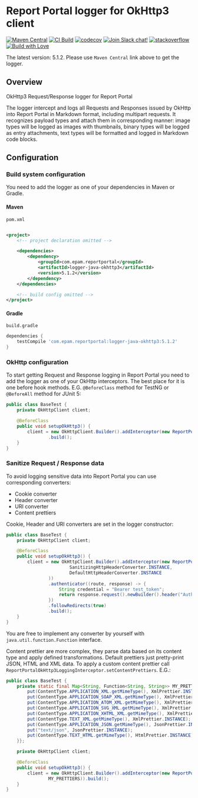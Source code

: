 # Report Portal logger for OkHttp3 client

[![Maven Central](https://img.shields.io/maven-central/v/com.epam.reportportal/logger-java-okhttp3.svg?label=Maven%20Central)](https://central.sonatype.com/artifact/com.epam.reportportal/logger-java-okhttp3)
[![CI Build](https://github.com/reportportal/logger-java-okhttp3/actions/workflows/ci.yml/badge.svg)](https://github.com/reportportal/logger-java-okhttp3/actions/workflows/ci.yml)
[![codecov](https://codecov.io/gh/reportportal/logger-java-okhttp3/branch/develop/graph/badge.svg?token=M2J13Z075Y)](https://codecov.io/gh/reportportal/logger-java-okhttp3)
[![Join Slack chat!](https://slack.epmrpp.reportportal.io/badge.svg)](https://slack.epmrpp.reportportal.io/)
[![stackoverflow](https://img.shields.io/badge/reportportal-stackoverflow-orange.svg?style=flat)](http://stackoverflow.com/questions/tagged/reportportal)
[![Build with Love](https://img.shields.io/badge/build%20with-❤%EF%B8%8F%E2%80%8D-lightgrey.svg)](http://reportportal.io?style=flat)

The latest version: 5.1.2. Please use `Maven Central` link above to get the logger.

## Overview

OkHttp3 Request/Response logger for Report Portal

The logger intercept and logs all Requests and Responses issued by OkHttp into Report Portal in Markdown format,
including multipart requests. It recognizes payload types and attach them in corresponding manner: image types will be
logged as images with thumbnails, binary types will be logged as entry attachments, text types will be formatted and
logged in Markdown code blocks.

## Configuration

### Build system configuration

You need to add the logger as one of your dependencies in Maven or Gradle.

#### Maven

`pom.xml`

```xml

<project>
    <!-- project declaration omitted -->

    <dependencies>
        <dependency>
            <groupId>com.epam.reportportal</groupId>
            <artifactId>logger-java-okhttp3</artifactId>
            <version>5.1.2</version>
        </dependency>
    </dependencies>

    <!-- build config omitted -->
</project>
```

#### Gradle

`build.gradle`

```groovy
dependencies {
    testCompile 'com.epam.reportportal:logger-java-okhttp3:5.1.2'
}
```

### OkHttp configuration

To start getting Request and Response logging in Report Portal you need to add the logger as one of your OkHttp
interceptors. The best place for it is one before hook methods. E.G. `@BeforeClass` method for TestNG or `@BeforeAll`
method for JUnit 5:

```java
public class BaseTest {
	private OkHttpClient client;

	@BeforeClass
	public void setupOkHttp3() {
		client = new OkHttpClient.Builder().addInterceptor(new ReportPortalOkHttp3LoggingInterceptor(LogLevel.INFO))
				.build();
	}
}
```

### Sanitize Request / Response data

To avoid logging sensitive data into Report Portal you can use corresponding converters:

* Cookie converter
* Header converter
* URI converter
* Content prettiers

Cookie, Header and URI converters are set in the logger constructor:

```java
public class BaseTest {
	private OkHttpClient client;

	@BeforeClass
	public void setupOkHttp3() {
		client = new OkHttpClient.Builder().addInterceptor(new ReportPortalOkHttp3LoggingInterceptor(LogLevel.INFO,
						SanitizingHttpHeaderConverter.INSTANCE,
						DefaultHttpHeaderConverter.INSTANCE
				))
				.authenticator((route, response) -> {
					String credential = "Bearer test_token";
					return response.request().newBuilder().header("Authorization", credential).build();
				})
				.followRedirects(true)
				.build();
	}
}
```

You are free to implement any converter by yourself with `java.util.function.Function` interface.

Content prettier are more complex, they parse data based on its content type and apply defined transformations. Default
prettiers just pretty-print JSON, HTML and XML data. To apply a custom content prettier call
`ReportPortalOkHttp3LoggingInterceptor.setContentPrettiers`.
E.G.:

```java
public class BaseTest {
	private static final Map<String, Function<String, String>> MY_PRETTIERS = new HashMap<String, Function<String, String>>() {{
		put(ContentType.APPLICATION_XML.getMimeType(), XmlPrettier.INSTANCE);
		put(ContentType.APPLICATION_SOAP_XML.getMimeType(), XmlPrettier.INSTANCE);
		put(ContentType.APPLICATION_ATOM_XML.getMimeType(), XmlPrettier.INSTANCE);
		put(ContentType.APPLICATION_SVG_XML.getMimeType(), XmlPrettier.INSTANCE);
		put(ContentType.APPLICATION_XHTML_XML.getMimeType(), XmlPrettier.INSTANCE);
		put(ContentType.TEXT_XML.getMimeType(), XmlPrettier.INSTANCE);
		put(ContentType.APPLICATION_JSON.getMimeType(), JsonPrettier.INSTANCE);
		put("text/json", JsonPrettier.INSTANCE);
		put(ContentType.TEXT_HTML.getMimeType(), HtmlPrettier.INSTANCE);
	}};

	private OkHttpClient client;

	@BeforeClass
	public void setupOkHttp3() {
		client = new OkHttpClient.Builder().addInterceptor(new ReportPortalOkHttp3LoggingInterceptor(LogLevel.INFO).setContentPrettiers(
				MY_PRETTIERS)).build();
	}
}
```
